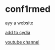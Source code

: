 # conf1rmed
ayy a website

[add to cydia](cydia://url/https://cydia.saurik.com/api/share#?source=https://conf1rmed.github.io)

[youtube channel](https://www.youtube.com/channel/UCFC0M7nILvq59lQVaaMZdVQ)
